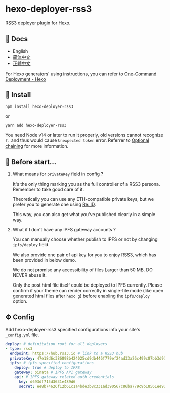 # hexo-deployer-rss3

RSS3 deployer plugin for Hexo.

## 📝 Docs

- English 
- [简体中文](https://github.com/NaturalSelectionLabs/hexo-deployer-rss3/tree/develop/docs/zh_CN/start.md) 
- [正體中文](https://github.com/NaturalSelectionLabs/hexo-deployer-rss3/tree/develop/docs/zh_TW/start.md)

For Hexo generators' using instructions, you can refer to [One-Command Deployment - Hexo](https://hexo.io/docs/one-command-deployment.html) 

## 🎁 Install

``` sh
npm install hexo-deployer-rss3
```

or

``` sh
yarn add hexo-deployer-rss3
```

You need Node v14 or later to run it properly, old versions cannot recognize `?.` and thus would cause `Unexpected token` error. Referrer to [Optional chaining](https://developer.mozilla.org/en-US/docs/Web/JavaScript/Reference/Operators/Optional_chaining) for more information.

## 💎 Before start...

1. What means for `privateKey` field in config ?

    It's the only thing marking you as the full controller of a RSS3 persona. Remember to take good care of it. 
    
    Theoretically you can use any ETH-compatible private keys, but we prefer you to generate one using [Re: ID](https://github.com/NaturalSelectionLabs/Re-ID).
    
    This way, you can also get what you've published clearly in a simple way.

2. What if I don't have any IPFS gateway accounts ?
  
    You can manually choose whether publish to IPFS or not by changing `ipfs/deploy` field.
    
    We also provide one pair of api key for you to enjoy RSS3, which has been provided in below demo.
    
    We do not promise any accessibility of files Larger than 50 MB. DO NEVER abuse it.

    Only the post html file itself could be deployed to IPFS currently. 
    Please confirm if your theme can render correctly in single-file mode (like open generated html files after `hexo g`) 
    before enabling the `ipfs/deploy` option.


## ⚙ Config

Add hexo-deployer-rss3 specified configurations info your site's `_config.yml` file.

``` yaml
deploy: # definitation root for all deployers
- type: rss3
  endpoint: https://hub.rss3.io # link to a RSS3 hub
  privateKey: 47e18d6c386898b424025cd9db446f779ef24ad33a26c499c87bb3d9372540ba # your private key, 64 chars
  ipfs: # ipfs specified configurations
    deploy: true # deploy to IPFS
    gateway: pinata # IPFS API gateway
    api: # IPFS gateway related auth credentials
      key: d693df715d3631e489d6
      secret: ee8b74626f12b61c1a4bde3b8c331ad390567c86ba779c9b18561ee92c1cbff0
```
